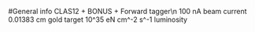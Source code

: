 #General info
CLAS12 + BONUS + Forward tagger\n
100 nA beam current
0.01383 cm gold target
10^35 eN cm^-2 s^-1 luminosity
